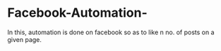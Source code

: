 # Facebook-Automation-
In this, automation is done on facebook so as to like n no. of posts on a given page.
